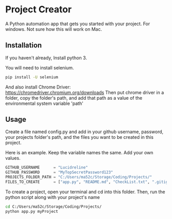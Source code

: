 # Project Creator
A Python automation app that gets you started with your project. For windows. Not sure how this will work on Mac.

## Installation
If you haven't already, Install python 3.

You will need to install selenium.

```bash
pip install -U selenium
```

And also install Chrome Driver: https://chromedriver.chromium.org/downloads
Then put chrome driver in a folder, copy the folder's path, and add that path as a value of the environmental system variable 'path'

## Usage
Create a file named config.py and add in your github username, password, your projects folder's path, and the files you want to be created in this project.

Here is an example. Keep the variable names the same. Add your own values.
```python
GITHUB_USERNAME      = "Lucidreline"
GITHUB_PASSWORD      = "MyTopSecretPassword123"
PROJECTS_FOLDER_PATH = "C:/Users/ma52c/Storage/Coding/Projects/"
FILES_TO_CREATE      = ["app.py", "README.md", "CheckList.txt", ".gitignore"]
```

To create a project, open your terminal and cd into this folder. Then, run the python script along with your project's name

```bash
cd C:/Users/ma52c/Storage/Coding/Projects/
python app.py myProject
```

